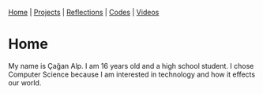 [Home](README.md) | [Projects](projects.md) | [Reflections](reflections.md) | [Codes](codes.md) | [Videos](videos.md)

# Home
My name is Çağan Alp. I am 16 years old and a high school student. I chose Computer Science because I am interested in technology and how it effects our world.

